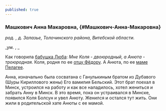 ```yaml
---
published: true
---
```


### Машкович Анна Макаровна,  {#Машкович-Анна-Макаровна}

_род. , д. Залазье, Толочинского района, Витебской области._

_ум. , _

Как говорила <a class="person continue-reading" href='#Машкович-Любовь-Федоровна'>бабушка Люба</a>: 
<i>Мне Коля - двоюродный, а Анюта - троюродная.</i> Коля, родня по ее <a class="person continue-reading" href='#Машкович-Федор-Иванович'>отцу Фёдору</a>. А Анюта, по ее <a class="person continue-reading" href='#Машкович-Пелагея-Трофимовна'>маме Пелагее</a>.



Анна, изначально была сосватана с Ганулькиным братом из Дубавого (Шуры Кириллового жены) Его вамилия Бельский. 
Этот брат поехал в Минск, устроился на работу и как все наладилось, хотел жениться и забрать Анну в Минск.
В это время, пока он устраивался в Минске, появился Коля Болсун и увел Анюту. 
Женился и остался тут жить.
Они жили в родительской хате Анюты с ее мамой. 

        
